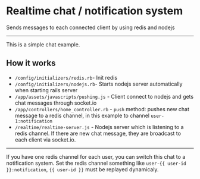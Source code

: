 # Realtime chat / notification system
Sends messages to each connected client by using redis and nodejs

-------

This is a simple chat example.

## How it works

- `/config/initializers/redis.rb`- Init redis
- `/config/initializers/nodejs.rb`- Starts nodejs server automatically when starting rails server
- `/app/assets/javascripts/pushing.js` - Client connect to nodejs and gets chat messages through socket.io
- `/app/controllers/home_controller.rb` - `push` method: pushes new chat message to a redis channel, in this example to channel `user-1:notification`
- `/realtime/realtime-server.js` - Nodejs server which is listening to a redis channel. If there are new chat message, they are broadcast to each client via socket.io.

-------

If you have one redis channel for each user, you can switch this chat to a notification system. Set the redis channel something like `user-{{ user-id }}:notification`, `{{ user-id }}` must be replayed dynamicaly.

